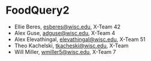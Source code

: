 # FoodQuery2

* Ellie Beres, esberes@wisc.edu, X-Team 42
* Alex Guse, adguse@wisc.edu, X-Team 4
* Alex Elevathingal, elevathingal@wisc.edu, X-Team 51
* Theo Kachelski, tkacheski@wisc.edu, X-Team 
* Will Miller, wmiller5@wisc.edu, X-Team 7
